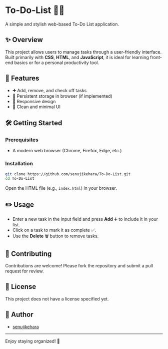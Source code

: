 # To-Do-List 📝✅

A simple and stylish web-based To-Do List application.

## ✨ Overview

This project allows users to manage tasks through a user-friendly interface. Built primarily with **CSS**, **HTML**, and **JavaScript**, it is ideal for learning front-end basics or for a personal productivity tool.

## 🚀 Features

- ➕ Add, remove, and check off tasks
- 💾 Persistent storage in browser (if implemented)
- 📱 Responsive design
- 🎨 Clean and minimal UI

## 🛠️ Getting Started

### Prerequisites

- A modern web browser (Chrome, Firefox, Edge, etc.)

### Installation

```bash
git clone https://github.com/senujikehara/To-Do-List.git
cd To-Do-List
```

Open the HTML file (e.g., `index.html`) in your browser.

## ✏️ Usage

- Enter a new task in the input field and press **Add** ➕ to include it in your list.
- Click on a task to mark it as complete ✅.
- Use the **Delete** 🗑️ button to remove tasks.

## 🤝 Contributing

Contributions are welcome! Please fork the repository and submit a pull request for review.

## 📄 License

This project does not have a license specified yet.

## 👤 Author

- [senujikehara](https://github.com/senujikehara)

---

Enjoy staying organized! 🎯
